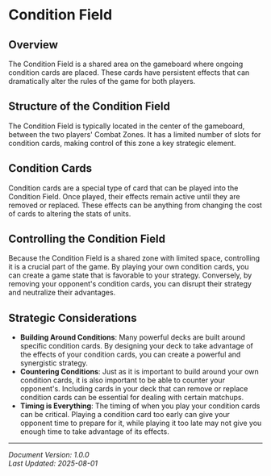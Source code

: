 # Condition Field

## Overview

The Condition Field is a shared area on the gameboard where ongoing condition cards are placed. These cards have persistent effects that can dramatically alter the rules of the game for both players.

## Structure of the Condition Field

The Condition Field is typically located in the center of the gameboard, between the two players' Combat Zones. It has a limited number of slots for condition cards, making control of this zone a key strategic element.

## Condition Cards

Condition cards are a special type of card that can be played into the Condition Field. Once played, their effects remain active until they are removed or replaced. These effects can be anything from changing the cost of cards to altering the stats of units.

## Controlling the Condition Field

Because the Condition Field is a shared zone with limited space, controlling it is a crucial part of the game. By playing your own condition cards, you can create a game state that is favorable to your strategy. Conversely, by removing your opponent's condition cards, you can disrupt their strategy and neutralize their advantages.

## Strategic Considerations

- **Building Around Conditions**: Many powerful decks are built around specific condition cards. By designing your deck to take advantage of the effects of your condition cards, you can create a powerful and synergistic strategy.
- **Countering Conditions**: Just as it is important to build around your own condition cards, it is also important to be able to counter your opponent's. Including cards in your deck that can remove or replace condition cards can be essential for dealing with certain matchups.
- **Timing is Everything**: The timing of when you play your condition cards can be critical. Playing a condition card too early can give your opponent time to prepare for it, while playing it too late may not give you enough time to take advantage of its effects.

---

*Document Version: 1.0.0*  
*Last Updated: 2025-08-01*
